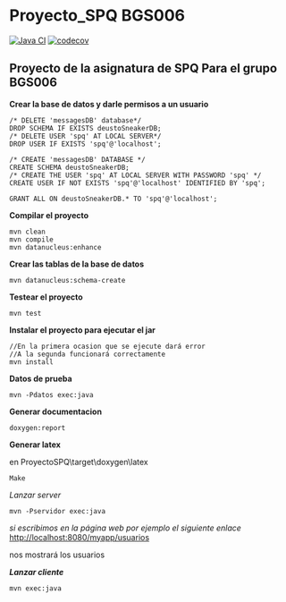 Proyecto_SPQ BGS006
===============================
[![Java CI](https://github.com/suhartx/Proyecto_SPQ/actions/workflows/main.yml/badge.svg)](https://github.com/suhartx/Proyecto_SPQ/actions/workflows/main.yml)   [![codecov](https://codecov.io/gh/suhartx/Proyecto_SPQ/branch/main/graph/badge.svg?token=MA8OLVZG8F)](https://codecov.io/gh/suhartx/Proyecto_SPQ)

**Proyecto de la asignatura de SPQ Para el grupo BGS006**
------------- 
**Crear la base de datos y darle permisos a un usuario**

    /* DELETE 'messagesDB' database*/
    DROP SCHEMA IF EXISTS deustoSneakerDB;
    /* DELETE USER 'spq' AT LOCAL SERVER*/
    DROP USER IF EXISTS 'spq'@'localhost';
    
    /* CREATE 'messagesDB' DATABASE */
    CREATE SCHEMA deustoSneakerDB;
    /* CREATE THE USER 'spq' AT LOCAL SERVER WITH PASSWORD 'spq' */
    CREATE USER IF NOT EXISTS 'spq'@'localhost' IDENTIFIED BY 'spq';
    
    GRANT ALL ON deustoSneakerDB.* TO 'spq'@'localhost';

**Compilar el proyecto**

```
mvn clean
mvn compile
mvn datanucleus:enhance
```

**Crear las tablas de la base de datos**

```
mvn datanucleus:schema-create
```


**Testear el proyecto**
```
mvn test
```

**Instalar el proyecto para ejecutar el jar**
```
//En la primera ocasion que se ejecute dará error
//A la segunda funcionará correctamente
mvn install
```

**Datos de prueba**
```
mvn -Pdatos exec:java
```
**Generar documentacion**
```
doxygen:report
```
**Generar latex**

en ProyectoSPQ\target\doxygen\latex
```
Make
```


*Lanzar server*
```
mvn -Pservidor exec:java
```
*si escribimos en la página web por ejemplo el siguiente enlace*
[http://localhost:8080/myapp/usuarios](http://localhost:8080/myapp/usuarios)

nos mostrará los usuarios

***Lanzar cliente***
```
mvn exec:java

```